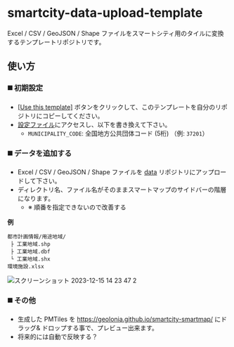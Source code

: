 # smartcity-data-upload-template

Excel / CSV / GeoJSON / Shape ファイルをスマートシティ用のタイルに変換するテンプレートリポジトリです。


## 使い方

### **:black_medium_square: 初期設定**

* [[Use this template]](https://github.com/geolonia/smartcity-data-upload-template/generate) ボタンをクリックして、このテンプレートを自分のリポジトリにコピーしてください。
* [設定ファイル](https://github.com/geolonia/smartcity-data-upload-template/blob/main/.github/workflows/build.yml)にアクセスし、以下を書き換えて下さい。
  * `MUNICIPALITY_CODE`: 全国地方公共団体コード (5桁) （例: `37201`）
 
### **:black_medium_square: データを追加する**
* Excel / CSV / GeoJSON / Shape ファイルを [data](https://github.com/geolonia/smartcity-data-upload-template/tree/main/data) リポジトリにアップロードして下さい。
* ディレクトリ名、ファイル名がそのままスマートマップのサイドバーの階層になります。
  * ※ 順番を指定できないので改善する

**例**
```
都市計画情報/用途地域/
 ├ 工業地域.shp
 ├ 工業地域.dbf
 └ 工業地域.shx
環境施設.xlsx
```
![スクリーンショット 2023-12-15 14 23 47 2](https://github.com/geolonia/smartcity-data-upload-template/assets/8760841/f1302fe1-6a16-4b43-b630-e26836f4d96d)


### **:black_medium_square: その他**
* 生成した PMTiles を https://geolonia.github.io/smartcity-smartmap/ にドラッグ& ドロップする事で、プレビュー出来ます。
* 将来的には自動で反映する？
